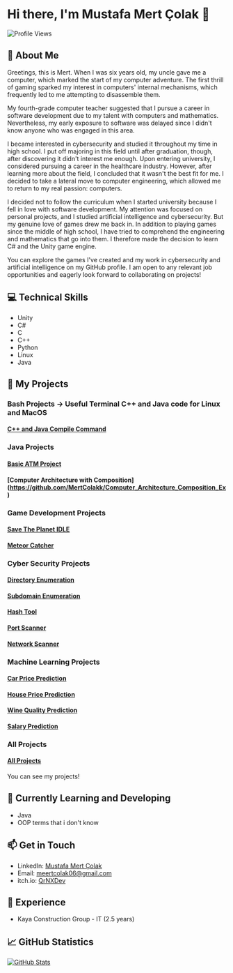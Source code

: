 # Hi there, I'm Mustafa Mert Çolak 👋

![Profile Views](https://komarev.com/ghpvc/?username=MertColakk&color=brightgreen)

## 🧠 About Me
Greetings, this is Mert.
When I was six years old, my uncle gave me a computer, which marked the start of my computer adventure. The first thrill of gaming sparked my interest in computers' internal mechanisms, which frequently led to me attempting to disassemble them.

My fourth-grade computer teacher suggested that I pursue a career in software development due to my talent with computers and mathematics. Nevertheless, my early exposure to software was delayed since I didn't know anyone who was engaged in this area.

I became interested in cybersecurity and studied it throughout my time in high school. I put off majoring in this field until after graduation, though, after discovering it didn't interest me enough. Upon entering university, I considered pursuing a career in the healthcare industry. However, after learning more about the field, I concluded that it wasn't the best fit for me. I decided to take a lateral move to computer engineering, which allowed me to return to my real passion: computers.

I decided not to follow the curriculum when I started university because I fell in love with software development. My attention was focused on personal projects, and I studied artificial intelligence and cybersecurity. But my genuine love of games drew me back in. In addition to playing games since the middle of high school, I have tried to comprehend the engineering and mathematics that go into them. I therefore made the decision to learn C# and the Unity game engine.

You can explore the games I've created and my work in cybersecurity and artificial intelligence on my GitHub profile. I am open to any relevant job opportunities and eagerly look forward to collaborating on projects!
## 💻 Technical Skills
- Unity
- C#
- C
- C++
- Python
- Linux
- Java
  

## 🚀 My Projects

### Bash Projects -> Useful Terminal C++ and Java code for Linux and MacOS
#### [C++ and Java Compile Command](https://github.com/MertColakk/MyBashScripts)

### Java Projects
#### [Basic ATM Project](https://github.com/MertColakk/Basic_ATM_Project)
#### [Computer Architecture with Composition] (https://github.com/MertColakk/Computer_Architecture_Composition_Ex)

### Game Development Projects
#### [Save The Planet IDLE](https://github.com/MertColakk/SaveThePlanet-Idle)
#### [Meteor Catcher](https://github.com/MertColakk/CatchTheMeteors)

### Cyber Security Projects
#### [Directory Enumeration](https://github.com/MertColakk/Directory_Finder)
#### [Subdomain Enumeration](https://github.com/MertColakk/Subdomain_Finder)
#### [Hash Tool](https://github.com/MertColakk/QrNX_Hash_Tool)
#### [Port Scanner](https://github.com/MertColakk/Port_Scanner)
#### [Network Scanner](https://github.com/MertColakk/Simple_Net_Scanner)

### Machine Learning Projects
#### [Car Price Prediction](https://github.com/MertColakk/Car_Price_Prediction)
#### [House Price Prediction](https://github.com/MertColakk/House_Price_Guesser)
#### [Wine Quality Prediction](https://github.com/MertColakk/Wine_Quality)
#### [Salary Prediction](https://github.com/MertColakk/Salary_Guesser)

### All Projects
#### [All Projects](https://github.com/MertColakk?tab=repositories)

You can see my projects!

## 🌱 Currently Learning and Developing
- Java
- OOP terms that i don't know
  

## 📫 Get in Touch

- LinkedIn: [Mustafa Mert Çolak](https://www.linkedin.com/in/mustafa-mert-çolak-aa6a112a6/)
- Email: meertcolak06@gmail.com
- itch.io: [QrNXDev](http://qrnxdev.itch.io)

## 💼 Experience

- Kaya Construction Group - IT (2.5 years)

## 📈 GitHub Statistics

[![GitHub Stats](https://github-readme-stats.vercel.app/api?username=MertColakk&show_icons=true&count_private=true&hide=prs,issues&theme=radical)](https://github.com/anuraghazra/github-readme-stats)
